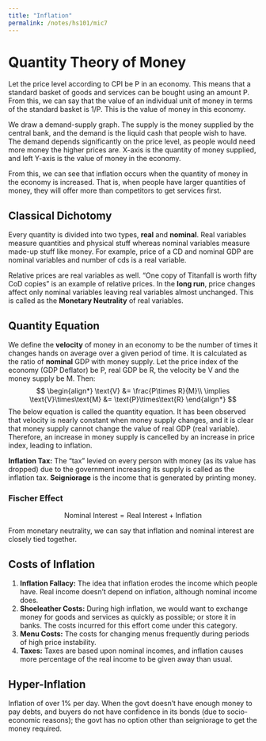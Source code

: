```yaml
---
title: "Inflation"
permalink: /notes/hs101/mic7
---
```


# Quantity Theory of Money

Let the price level according to CPI be $\text{P}$ in an economy. This means that a standard basket of goods and services can be bought using an amount $\text{P}$. From this, we can say that the value of an individual unit of money in terms of the standard basket is $1/\text{P}$. This is the value of money in this economy.

We draw a demand-supply graph. The supply is the money supplied by the central bank, and the demand is the liquid cash that people wish to have. The demand depends significantly on the price level, as people would need more money the higher prices are. X-axis is the quantity of money supplied, and left Y-axis is the value of money in the economy.

From this, we can see that inflation occurs when the quantity of money in the economy is increased. That is, when people have larger quantities of money, they will offer more than competitors to get services first.



## Classical Dichotomy

Every quantity is divided into two types, **real** and **nominal**. Real variables measure quantities and physical stuff whereas nominal variables measure made-up stuff like money. For example, price of a CD and nominal GDP are nominal variables and number of cds is a real variable.

Relative prices are real variables as well. “One copy of Titanfall is worth fifty CoD copies” is an example of relative prices. In the **long run**, price changes affect only nominal variables leaving real variables almost unchanged. This is called as the **Monetary Neutrality** of real variables.



## Quantity Equation

We define the **velocity** of money in an economy to be the number of times it changes hands on average over a given period of time. It is calculated as the ratio of **nominal** GDP with money supply. Let the price index of the economy (GDP Deflator) be $\text{P}$, real GDP be $\text{R}$, the velocity be $\text{V}$ and the money supply be $\text{M}$. Then:
$$
\begin{align*}
\text{V} &= \frac{P\times R}{M}\\
\implies \text{V}\times\text{M} &= \text{P}\times\text{R}
\end{align*}
$$
The below equation is called the quantity equation. It has been observed that velocity is nearly constant when money supply changes, and it is clear that money supply cannot change the value of real GDP (real variable). Therefore, an increase in money supply is cancelled by an increase in price index, leading to inflation.

**Inflation Tax:**  The “tax” levied on every person with money (as its value has dropped) due to the government increasing its supply is called as the inflation tax. **Seigniorage** is the income that is generated by printing money.

### Fischer Effect

$$
\text{Nominal Interest} = \text{Real Interest} + \text{Inflation}
$$

From monetary neutrality, we can say that inflation and nominal interest are closely tied together.



## Costs of Inflation

1. **Inflation Fallacy:** The idea that inflation erodes the income which people have. Real income doesn’t depend on inflation, although nominal income does.
2. **Shoeleather Costs:** During high inflation, we would want to exchange money for goods and services as quickly as possible; or store it in banks. The costs incurred for this effort come under this category.
3. **Menu Costs:** The costs for changing menus frequently during periods of high price instability.
4. **Taxes:** Taxes are based upon nominal incomes, and inflation causes more percentage of the real income to be given away than usual.

## Hyper-Inflation

Inflation of over $1\%$ per day. When the govt doesn’t have enough money to pay debts, and buyers do not have confidence in its bonds (due to socio-economic reasons); the govt has no option other than seigniorage to get the money required.